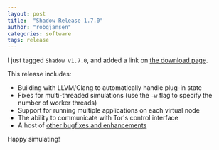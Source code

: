 ```yaml
---
layout: post
title:  "Shadow Release 1.7.0"
author: "robgjansen"
categories: software
tags: release
---
```


I just tagged `Shadow v1.7.0`, and added a link on [the download page][dlpage].

This release includes:
 + Building with LLVM/Clang to automatically handle plug-in state
 + Fixes for multi-threaded simulations (use the `-w` flag to specify the number of worker threads)
 + Support for running multiple applications on each virtual node
 + The ability to communicate with Tor's control interface
 + A host of [other bugfixes and enhancements][m8issues]

Happy simulating!

[dlpage]: /download/
[m8issues]: https://github.com/shadow/shadow/issues?milestone=8&amp;page=1&amp;state=closed
